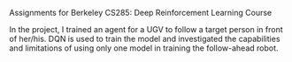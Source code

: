 Assignments for Berkeley CS285: Deep Reinforcement Learning Course

In the project, I trained an agent for a UGV to follow a target person in front of her/his. DQN is used to train the model and investigated the capabilities and limitations of using only one model in training the follow-ahead robot.
